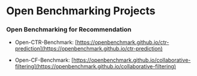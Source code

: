 # Open Benchmarking Projects

### Open Benchmarking for Recommendation

+ Open-CTR-Benchmark: [https://openbenchmark.github.io/ctr-prediction](https://openbenchmark.github.io/ctr-prediction)

+ Open-CF-Benchmark: [https://openbenchmark.github.io/collaborative-filtering](https://openbenchmark.github.io/collaborative-filtering)


